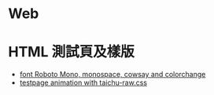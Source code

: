 # Web
<!-- toc -->

# HTML 測試頁及樣版

- [font Roboto Mono, monospace, cowsay and colorchange](testpage-pre.html)
- [testpage animation with taichu-raw.css ](testpage-animation.html)